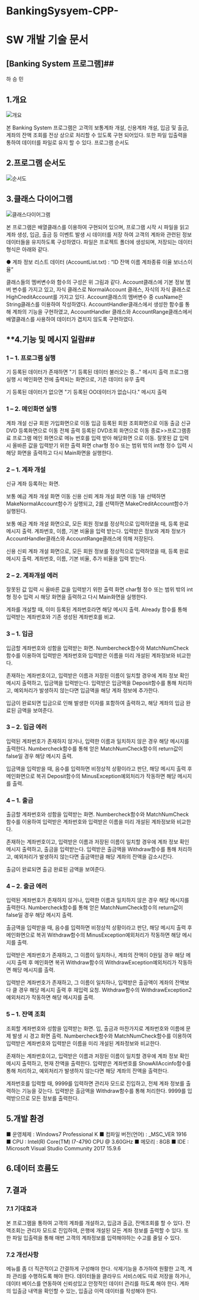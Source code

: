 # BankingSysyem-CPP-

# **SW 개발 기술 문서**

## [Banking System 프로그램]##


하 승 민

## **1.개요**

![개요](./image/개요.jpg)

본 Banking System 프로그램은 고객의 보통계좌 개설, 신용계좌 개설, 입금 및 출금, 계좌의 잔액 조회를 전상 상으로 처리할 수 있도록 구현 되어있다. 또한 파일 입출력을 통하여 데이터를 파일로 유지 할 수 있다.
프로그램 순서도

## **2.프로그램 순서도**

![순서도](./image/순서도.jpg)

## **3.클래스 다이어그램**

![클래스다이어그램](./image/클래스.jpg)

본 프로그램은 배열클래스를 이용하여 구현되어 있으며, 프로그램 시작 시 파일을 읽고 계좌 생성, 입금, 출금 등 이벤트 발생 시 데이터를 저장 하여 고객의 계좌와 관련된 정보 데이터들을 유지하도록 구성하였다. 파일은 프로젝트 폴더에 생성되며, 저장되는 데이터 형식은 아래와 같다.

● 계좌 정보 리스트 데이터 (AccountList.txt) : “ID 잔액 이름 계좌종류 이율 보너스이율”

클래스들의 멤버변수와 함수의 구성은 위 그림과 같다. Account클래스에 기본 정보 멤버 변수를 가지고 있고, 자식 클래스로 NormalAccount 클래스, 자식의 자식 클래스로 HighCreditAccount를 가지고 있다. Account클래스의 멤버변수 중 cusName은 String클래스를 이용하여 작성하였다. AccountHandler클래스에서 생성한 함수를 통해 계좌의 기능을 구현하였고, AccountHandler 클래스와 AccountRange클래스에서 배열클래스를 사용하여 데이터가 겹치지 않도록 구현하였다.

## **4.기능 및 메시지 일람##

### **1 – 1. 프로그램 실행**



기 등록된 데이터가 존재하면 "기 등록된 데이터 불러오는 중..." 메시지 출력 프로그램 실행 시 메인화면 전에 출력되는 화면으로, 기존 데이터 유무 출력

기 등록된 데이터가 없으면 "기 등록된 OO데이터가 없습니다." 메시지 출력

### **1 – 2. 메인화면 실행**

계좌 개설 신규 회원 가입화면으로 이동
입금 등록된 회원 조회화면으로 이동
출금 신규 DVD 등록화면으로 이동
전체 출력 등록된 DVD조회 화면으로 이동
종료>>프로그램종료 프로그램 메인 화면으로 메뉴 번호를 입력 받아 해당화면 으로 이동.
잘못된 값 입력 시 올바른 값을 입력받기 위한 출력 화면 char형 정수 또는 범위 밖의 int형 정수 입력 시 해당 화면을 출력하고 다시 Main화면을 실행한다.

### **2 – 1. 계좌 개설**

신규 계좌 등록하는 화면.

보통 예금 계좌 개설 화면 이동
신용 신뢰 계좌 개설 화면 이동
1을 선택하면 MakeNormalAccount함수가 실행되고, 2를 선택하면 MakeCreditAccount함수가 실행된다.

보통 예금 계좌 개설 화면으로, 모든 회원 정보를 정상적으로 입력하였을 때, 등록 완료 메시지 출력. 계좌번호, 이름, 기본 비율을 입력 받는다. 입력받은 정보와 계좌 정보가 AccountHandler클래스와 AccountRange클래스에 의해 저장된다.

신용 신뢰 계좌 개설 화면으로, 모든 회원 정보를 정상적으로 입력하였을 때, 등록 완료 메시지 출력. 계좌번호, 이름, 기본 비율, 추가 비율을 입력 받는다.

### **2 – 2. 계좌개설 에러**

잘못된 값 입력 시 올바른 값을 입력받기 위한 출력 화면 char형 정수 또는 범위 밖의 int형 정수 입력 시 해당 화면을 출력하고 다시 Main화면을 실행한다.

계좌를 개설할 때, 이미 등록된 계좌번호라면 해당 메시지 출력. Already 함수를 통해 입력받는 계좌번호와 기존 생성된 계좌번호를 비교.

### **3 – 1. 입금**

입금할 계좌번호와 성함을 입력받는 화면. Numbercheck함수와 MatchNumCheck함수를 이용하여 입력받은 계좌번호와 입력받은 이름을 미리 개설된 계좌정보와 비교한다.

존재하는 계좌번호이고, 입력받은 이름과 저장된 이름이 일치할 경우에 계좌 정보 확인 메시지 출력하고, 입금액을 입력받는다. 입력받은 입금액을 Deposit함수를 통해 처리하고, 예외처리가 발생하지 않는다면 입금액을 해당 계좌 정보에 추가한다.

입금이 완료되면 입금으로 인해 발생한 이자를 포함하여 출력하고, 해당 계좌의 입금 완료된 금액을 보여준다.

### **3 – 2. 입금 에러**

입력된 계좌번호가 존재하지 않거나, 입력한 이름과 일치하지 않은 경우 해당 메시지를 출력한다. Numbercheck함수를 통해 얻은 MatchNumCheck함수의 return값이 false일 경우 해당 메시지 출력.

입금액을 입력받을 때, 음수를 입력하면 비정상적 상황이라고 판단, 해당 메시지 출력 후 메인화면으로 복귀 Deposit함수의 MinusException예외처리가 작동하면 해당 메시지를 출력.

### **4 – 1. 출금**

출금할 계좌번호와 성함을 입력받는 화면. Numbercheck함수와 MatchNumCheck함수를 이용하여 입력받은 계좌번호와 입력받은 이름을 미리 개설된 계좌정보와 비교한다.

존재하는 계좌번호이고, 입력받은 이름과 저장된 이름이 일치할 경우에 계좌 정보 확인 메시지 출력하고, 출금을 입력받는다. 입력받은 출금액을 Withdraw함수를 통해 처리하고, 예외처리가 발생하지 않는다면 출금액만큼 해당 계좌의 잔액을 감소시킨다.

출금이 완료되면 출금 완료된 금액을 보여준다.

### **4 – 2. 출금 에러**


입력된 계좌번호가 존재하지 않거나, 입력한 이름과 일치하지 않은 경우 해당 메시지를 출력한다. Numbercheck함수를 통해 얻은 MatchNumCheck함수의 return값이 false일 경우 해당 메시지 출력.

출금액을 입력받을 때, 음수를 입력하면 비정상적 상황이라고 판단, 해당 메시지 출력 후 메인화면으로 복귀 Withdraw함수의 MinusException예외처리가 작동하면 해당 메시지를 출력.


입력받은 계좌번호가 존재하고, 그 이름이 일치하나, 계좌의 잔액이 0원일 경우 해당 메시지 출력 후 메인화면 복귀 Withdraw함수의 WithdrawException예외처리가 작동하면 해당 메시지를 출력.

입력받은 계좌번호가 존재하고, 그 이름이 일치하나, 입력받은 출금액이 계좌의 잔액보다 클 경우 해당 메시지 출력 후 재입력 요청. Withdraw함수의 WithdrawException2예외처리가 작동하면 해당 메시지를 출력.

### **5 – 1. 잔액 조회**


조회할 계좌번호와 성함을 입력받는 화면. 입, 출금과 마찬가지로 계좌번호와 이름에 문제 발생 시 경고 화면 출력. Numbercheck함수와 MatchNumCheck함수를 이용하여 입력받은 계좌번호와 입력받은 이름을 미리 개설된 계좌정보와 비교한다.

존재하는 계좌번호이고, 입력받은 이름과 저장된 이름이 일치할 경우에 계좌 정보 확인 메시지 출력하고, 현재 잔액을 출력한다. 입력받은 계좌번호를 ShowAllAccinfo함수를 통해 처리하고, 예외처리가 발생하지 않는다면 해당 계좌의 잔액을 출력한다.

계좌번호를 입력할 때, 9999를 입력하면 관리자 모드로 진입하고, 전체 계좌 정보를 출력하는 기능을 갖는다. 입력받은 출금액을 Withdraw함수를 통해 처리한다. 9999를 입력받으므로 모든 정보를 출력한다.

## **5.개발 환경**

■ 운영체제 : Windows7 Professional K ■ 컴파일 버전(언어) : _MSC_VER 1916 ■ CPU : Intel(R) Core(TM) I7-4790 CPU @ 3.60GHz ■ 메모리 : 8GB ■ IDE :　Microsoft Visual Studio Community 2017 15.9.6

## **6.데이터 흐름도**

## **7.결과**

### **7.1 기대효과**

본 프로그램을 통하여 고객의 계좌를 개설하고, 입금과 출금, 잔액조회를 할 수 있다. 잔액조회는 관리자 모드로 진입하여, 은행에 개설된 모든 계좌 정보를 출력할 수 있다. 또한 파일 입출력을 통해 매번 고객의 계좌정보를 입력해야하는 수고를 줄일 수 있다.

### **7.2 개선사항**

메뉴를 좀 더 직관적이고 간결하게 구성해야 한다.
삭제기능을 추가하여 원활한 고객, 계좌 관리를 수행하도록 해야 한다.
데이터들을 클라우드 서비스에도 따로 저장을 하거나, 데이터 베이스를 연동하여 신뢰성있고 안정적인 데이터 관리를 하도록 해야 한다.
계좌의 입출금 내역을 확인할 수 있는, 입출금 이력 데이터를 작성해야 한다.
